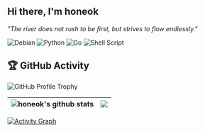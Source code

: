 ## Hi there, I'm honeok

_"The river does not rush to be first, but strives to flow endlessly."_

![Debian](https://img.shields.io/badge/Debian-Linux-D70A53?logo=debian&logoColor=fff&style=for-the-badge)
![Python](https://img.shields.io/badge/python-3670A0?style=for-the-badge&logo=python&logoColor=ffdd54)
![Go](https://img.shields.io/badge/Go-00ADD8?style=for-the-badge&logo=go&logoColor=white)
![Shell Script](https://img.shields.io/badge/shell_script-%23121011.svg?style=for-the-badge&logo=gnu-bash&logoColor=white)

## 🏆 GitHub Activity

![GitHub Profile Trophy](https://github-profile-trophy.vercel.app/?username=honeok&theme=onedark&column=-1&margin-w=15)

| <img src="https://github-readme-stats.vercel.app/api?username=honeok&show_icons=true&include_all_commits=true&hide_border=true&hide=contribs&theme=default&icon_color=0366d6&title_color=0366d6" alt="honeok's github stats" /> | <img src="https://github-readme-stats.vercel.app/api/top-langs/?username=honeok&layout=compact&hide_border=true&hide=javascript,html,css&theme=default&icon_color=0366d6&title_color=0366d6" /> |
| ------------- | ------------- |

[![Activity Graph](https://github-readme-activity-graph.vercel.app/graph?username=honeok&theme=merko&custom_title=Louis%20Activity%20Graph&hide_border=true&point=FFFFFF&days=50)](https://github.com/honeok)